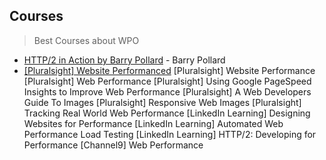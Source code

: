 ## Courses

> Best Courses about WPO


- [HTTP/2 in Action by Barry Pollard](https://www.manning.com/books/http2-in-action) - Barry Pollard
- [[Pluralsight] Website Performanced](https://www.pluralsight.com/courses/website-performance)
[Pluralsight] Website Performance
[Pluralsight] Web Performance
[Pluralsight] Using Google PageSpeed Insights to Improve Web Performance
[Pluralsight] A Web Developers Guide To Images
[Pluralsight] Responsive Web Images
[Pluralsight] Tracking Real World Web Performance
[LinkedIn Learning] Designing Websites for Performance
[LinkedIn Learning] Automated Web Performance Load Testing
[LinkedIn Learning] HTTP/2: Developing for Performance
[Channel9] Web Performance
